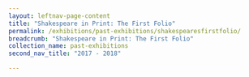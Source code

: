 ```yaml
---
layout: leftnav-page-content
title: "Shakespeare in Print: The First Folio"
permalink: /exhibitions/past-exhibitions/shakespearesfirstfolio/
breadcrumb: "Shakespeare in Print: The First Folio"
collection_name: past-exhibitions
second_nav_title: "2017 - 2018"

---
```


